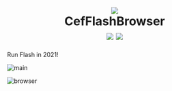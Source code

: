 <h1 align="center">
    <img src="https://gitee.com/Mzying2001/images/raw/master/CefFlashBrowser/Icon128px.png" />
    <br />
    CefFlashBrowser
    <br />
    <img src="https://img.shields.io/github/license/Mzying2001/CefFlashBrowser" /> <img src="https://img.shields.io/github/v/release/Mzying2001/CefFlashBrowser?include_prereleases" />
</h1>

Run Flash in 2021!

![main](https://gitee.com/Mzying2001/images/raw/master/CefFlashBrowser/MainWindow.png)

![browser](https://gitee.com/Mzying2001/images/raw/master/CefFlashBrowser/Browser.png)
